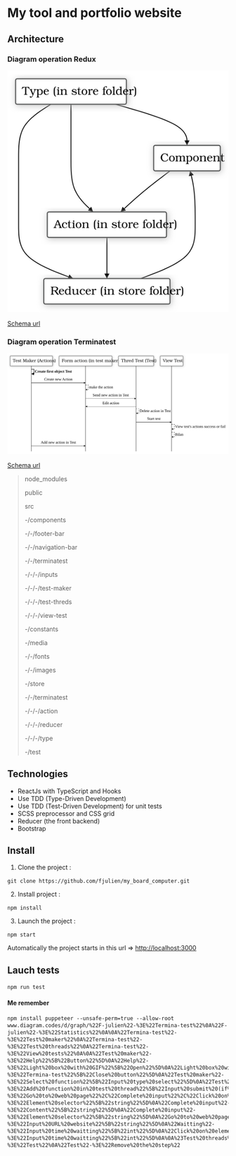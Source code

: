 # My tool and portfolio website

## Architecture

### Diagram operation Redux
<img src="https://github.com/fjulien/my_board_computer/blob/master/image-read-me/diagramFunctionRedux.svg?sanitize=true">

[Schema url](http://www.diagram.codes/d/graph/alias%20r%3D%22Reducer%20(in%20store%20folder)%22%0Aalias%20a%3D%22Action%20(in%20store%20folder)%22%0Aalias%20co%3D%22Component%22%0Aalias%20t%3D%22Type%20(in%20store%20folder)%22%0A%0At-%3Eco%0At-%3Ea%0At-%3Er%0A%0Aco-%3Ea%0Aa-%3Er%0Ar-%3Eco)


### Diagram operation Terminatest
<img src="https://github.com/fjulien/my_board_computer/blob/master/image-read-me/diagramFunctionTerminatest.svg?sanitize=true">

[Schema url](www.diagram.codes/d/sequence/alias%20mt%3D%22Test%20Maker%20(Actions)%22%0Aalias%20tt%3D%22Thred%20Test%20(Test)%22%0Aalias%20vt%3D%22View%20Test%22%0Aalias%20f%3D%22Form%20action%20(in%20test%20maker)%22%0A%0Amt%3D%3Emt%3A%20%22Create%20first%20object%20Test%22%20%0Amt-%3Ef%3A%20%22Create%20new%20Action%22%0Af--%3Ef%3A%20%22make%20the%20action%22%0Af-%3Ett%3A%20%22Send%20new%20action%20in%20Test%22%20%0Att-%3Ef%3A%20%22Edit%20action%22%0Att--%3Ett%3A%20%22Delete%20action%20in%20Test%22%0Att-%3Evt%3A%20%22Start%20test%22%0Avt--%3Evt%3A%20%22View%20test's%20actions%20success%20or%20fail%22%0Avt--%3Evt%3A%20%22Bilan%22%0Amt-%3Ef%3A%20%22Add%20new%20action%20in%20Test%22%20%0A%0A%23%3D%3E%0A%23--%3E%0A%0A)

>node_modules
>
>public
>
>src
>
>-/components
>
>-/-/footer-bar
>
>-/-/navigation-bar
>
>-/-/terminatest
>
>-/-/-/inputs
>
>-/-/-/test-maker
>
>-/-/-/test-threds
>
>-/-/-/view-test
>
>-/constants
>
>-/media
>
>-/-/fonts
>
>-/-/images
>
>-/store
>
>-/-/terminatest
>
>-/-/-/action
>
>-/-/-/reducer
>
>-/-/-/type
>
>-/test

## Technologies

- ReactJs with TypeScript and Hooks
- Use TDD (Type-Driven Development)
- Use TDD (Test-Driven Development) for unit tests
- SCSS preprocessor and CSS grid
- Reducer (the front backend)
- Bootstrap 

## Install

1. Clone the project :
``` Shell
git clone https://github.com/fjulien/my_board_computer.git
```
2. Install project :
``` Shell
npm install
```
3. Launch the project :
``` Shell
npm start
```
Automatically the project starts in this url => [http://localhost:3000](http://localhost:3000)

## Lauch tests

``` Shell
npm run test
```

#### Me remember
```
npm install puppeteer --unsafe-perm=true --allow-root
www.diagram.codes/d/graph/%22F-julien%22-%3E%22Termina-test%22%0A%22F-julien%22-%3E%22Statistics%22%0A%0A%22Termina-test%22-%3E%22Test%20maker%22%0A%22Termina-test%22-%3E%22Test%20threads%22%0A%22Termina-test%22-%3E%22View%20tests%22%0A%0A%22Test%20maker%22-%3E%22Help%22%5B%22Button%22%5D%0A%22Help%22-%3E%22Light%20box%20with%20GIF%22%5B%22Open%22%5D%0A%22Light%20box%20with%20GIF%22-%3E%22Termina-test%22%5B%22Close%20button%22%5D%0A%22Test%20maker%22-%3E%22Select%20function%22%5B%22Input%20type%20select%22%5D%0A%22Test%20maker%22-%3E%22Add%20function%20in%20test%20thread%22%5B%22Input%20submit%20(if%20test%20init)%22%5D%0A%22Select%20function%22-%3E%22Go%20to%20web%20page%22%2C%22Complete%20input%22%2C%22Click%20on%20element%22%2C%22Waitting%22%2C%22Screen%20shot%22%0A%0A%23Test%20maker%0A%22Click%20on%20element%22-%3E%22Element%20selector%22%5B%22string%22%5D%0A%22Complete%20input%22-%3E%22Content%22%5B%22string%22%5D%0A%22Complete%20input%22-%3E%22Element%20selector%22%5B%22string%22%5D%0A%22Go%20to%20web%20page%22-%3E%22Input%20URL%20website%22%5B%22string%22%5D%0A%22Waitting%22-%3E%22Input%20time%20waitting%22%5B%22int%22%5D%0A%22Click%20on%20element%22-%3E%22Input%20time%20waitting%22%5B%22int%22%5D%0A%0A%23Test%20threads%0A%22Test%20threads%22-%3E%22Test%22%0A%22Test%22-%3E%22Remove%20the%20step%22
```

